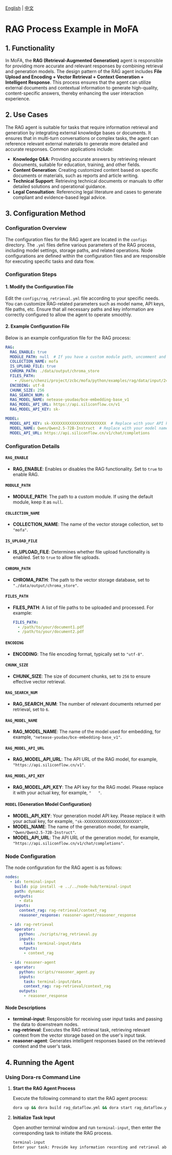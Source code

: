 [English](README.md) | [中文](README_cn.md)

# RAG Process Example in MoFA

## 1. Functionality

In MoFA, the **RAG (Retrieval-Augmented Generation)** agent is responsible for providing more accurate and relevant responses by combining retrieval and generation models. The design pattern of the RAG agent includes **File Upload and Encoding + Vector Retrieval + Context Generation + Intelligent Response**. This process ensures that the agent can utilize external documents and contextual information to generate high-quality, content-specific answers, thereby enhancing the user interaction experience.

## 2. Use Cases

The RAG agent is suitable for tasks that require information retrieval and generation by integrating external knowledge bases or documents. It ensures that in multi-turn conversations or complex tasks, the agent can reference relevant external materials to generate more detailed and accurate responses. Common applications include:

- **Knowledge Q&A**: Providing accurate answers by retrieving relevant documents, suitable for education, training, and other fields.
- **Content Generation**: Creating customized content based on specific documents or materials, such as reports and article writing.
- **Technical Support**: Retrieving technical documents or manuals to offer detailed solutions and operational guidance.
- **Legal Consultation**: Referencing legal literature and cases to generate compliant and evidence-based legal advice.

## 3. Configuration Method

### Configuration Overview

The configuration files for the RAG agent are located in the `configs` directory. The `.yml` files define various parameters of the RAG process, including model settings, storage paths, and related operations. Node configurations are defined within the configuration files and are responsible for executing specific tasks and data flow.

### Configuration Steps

#### 1. Modify the Configuration File

Edit the `configs/rag_retrieval.yml` file according to your specific needs. You can customize RAG-related parameters such as model name, API keys, file paths, etc. Ensure that all necessary paths and key information are correctly configured to allow the agent to operate smoothly.

#### 2. Example Configuration File

Below is an example configuration file for the RAG process:

```yaml
RAG:
  RAG_ENABLE: true
  MODULE_PATH: null  # If you have a custom module path, uncomment and set the path
  COLLECTION_NAME: mofa
  IS_UPLOAD_FILE: true
  CHROMA_PATH: ./data/output/chroma_store
  FILES_PATH:
    - /Users/chenzi/project/zcbc/mofa/python/examples/rag/data/input/2410.02742v1.pdf
  ENCODING: utf-8
  CHUNK_SIZE: 256
  RAG_SEARCH_NUM: 6
  RAG_MODEL_NAME: netease-youdao/bce-embedding-base_v1
  RAG_MODEL_API_URL: https://api.siliconflow.cn/v1
  RAG_MODEL_API_KEY: sk-

MODEL:
  MODEL_API_KEY: sk-XXXXXXXXXXXXXXXXXXXXXXXX  # Replace with your API key
  MODEL_NAME: Qwen/Qwen2.5-72B-Instruct  # Replace with your model name
  MODEL_API_URL: https://api.siliconflow.cn/v1/chat/completions
```

### Configuration Details

#### `RAG_ENABLE`

- **RAG_ENABLE**: Enables or disables the RAG functionality. Set to `true` to enable RAG.

#### `MODULE_PATH`

- **MODULE_PATH**: The path to a custom module. If using the default module, keep it as `null`.

#### `COLLECTION_NAME`

- **COLLECTION_NAME**: The name of the vector storage collection, set to `"mofa"`.

#### `IS_UPLOAD_FILE`

- **IS_UPLOAD_FILE**: Determines whether file upload functionality is enabled. Set to `true` to allow file uploads.

#### `CHROMA_PATH`

- **CHROMA_PATH**: The path to the vector storage database, set to `"./data/output/chroma_store"`.

#### `FILES_PATH`

- **FILES_PATH**: A list of file paths to be uploaded and processed. For example:
  ```yaml
  FILES_PATH:
    - /path/to/your/document1.pdf
    - /path/to/your/document2.pdf
  ```

#### `ENCODING`

- **ENCODING**: The file encoding format, typically set to `"utf-8"`.

#### `CHUNK_SIZE`

- **CHUNK_SIZE**: The size of document chunks, set to `256` to ensure effective vector retrieval.

#### `RAG_SEARCH_NUM`

- **RAG_SEARCH_NUM**: The number of relevant documents returned per retrieval, set to `6`.

#### `RAG_MODEL_NAME`

- **RAG_MODEL_NAME**: The name of the model used for embedding, for example, `"netease-youdao/bce-embedding-base_v1"`.

#### `RAG_MODEL_API_URL`

- **RAG_MODEL_API_URL**: The API URL of the RAG model, for example, `"https://api.siliconflow.cn/v1"`.

#### `RAG_MODEL_API_KEY`

- **RAG_MODEL_API_KEY**: The API key for the RAG model. Please replace it with your actual key, for example, `"   "`.

#### `MODEL` (Generation Model Configuration)

- **MODEL_API_KEY**: Your generation model API key. Please replace it with your actual key, for example, `"sk-XXXXXXXXXXXXXXXXXXXXXXXX"`.
- **MODEL_NAME**: The name of the generation model, for example, `"Qwen/Qwen2.5-72B-Instruct"`.
- **MODEL_API_URL**: The API URL of the generation model, for example, `"https://api.siliconflow.cn/v1/chat/completions"`.

### Node Configuration

The node configuration for the RAG agent is as follows:

```yaml
nodes:
  - id: terminal-input
    build: pip install -e ../../node-hub/terminal-input
    path: dynamic
    outputs:
      - data
    inputs:
      context_rag: rag-retrieval/context_rag
      reasoner_response: reasoner-agent/reasoner_response

  - id: rag-retrieval
    operator:
      python: ./scripts/rag_retrieval.py
      inputs:
        task: terminal-input/data
      outputs:
        - context_rag

  - id: reasoner-agent
    operator:
      python: scripts/reasoner_agent.py
      inputs:
        task: terminal-input/data
        context_rag: rag-retrieval/context_rag
      outputs:
        - reasoner_response
```

#### Node Descriptions

- **terminal-input**: Responsible for receiving user input tasks and passing the data to downstream nodes.
- **rag-retrieval**: Executes the RAG retrieval task, retrieving relevant context from the vector storage based on the user's input task.
- **reasoner-agent**: Generates intelligent responses based on the retrieved context and the user's task.

## 4. Running the Agent

### Using Dora-rs Command Line

1. **Start the RAG Agent Process**

   Execute the following command to start the RAG agent process:

   ```bash
   dora up && dora build rag_dataflow.yml && dora start rag_dataflow.yml --attach
   ```

2. **Initialize Task Input**

   Open another terminal window and run `terminal-input`, then enter the corresponding task to initiate the RAG process.

   ```bash
   terminal-input
   Enter your task: Provide key information recording and retrieval about machine learning
   ```

